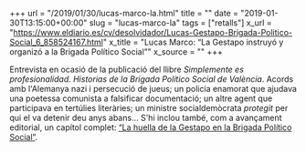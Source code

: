 +++
url = "/2019/01/30/lucas-marco-la.html"
title = ""
date = "2019-01-30T13:15:00+00:00"
slug = "lucas-marco-la"
tags = ["retalls"]
x_url = "https://www.eldiario.es/cv/desolvidador/Lucas-Gestapo-Brigada-Politico-Social_6_858524167.html"
x_title = "Lucas Marco: “La Gestapo instruyó y organizó a la Brigada Político Social”"
x_source = ""
+++


Entrevista en ocasió de la publicació del llibre *Simplemente es profesionalidad. Historias de la Brigada Político Social de València*. Acords amb l'Alemanya nazi i persecució de jueus; un policia enamorat que ajudava una poetessa comunista a falsificar documentació; un altre agent que participava en tertúlies literàries; un ministre socialdemòcrata *protegit* per qui el va detenir deu anys abans… S'hi inclou també, com a avançament editorial, un capítol complet: [“La huella de la Gestapo en la Brigada Político Social”](https://www.eldiario.es/cv/eldiariocultura/huella-Gestapo-Brigada-Politico-Social_6_856074413.html).

